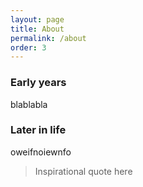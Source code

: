 ```yaml
---
layout: page
title: About
permalink: /about
order: 3
---
```


### Early years

blablabla

### Later in life

oweifnoiewnfo

> Inspirational quote here
